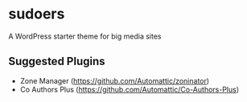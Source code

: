 # sudoers
A WordPress starter theme for big media sites

## Suggested Plugins
- Zone Manager (https://github.com/Automattic/zoninator)
- Co Authors Plus (https://github.com/Automattic/Co-Authors-Plus)